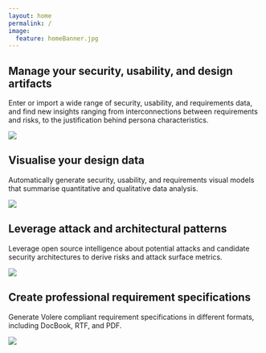 ```yaml
---
layout: home
permalink: /
image:
  feature: homeBanner.jpg
---
```


<div class="tiles">

<div class="tile">
  <h2 class="post-title">Manage your security, usability, and design artifacts</h2>
  <p class="post-excerpt">Enter or import a wide range of security, usability, and requirements data, and find new insights ranging from interconnections between requirements and risks, to the justification behind persona characteristics.</p>
  <img src="{{ site.url }}/images/persona_arg_tile.gif" class="page-feature-image">
</div><!-- /.tile -->

<div class="tile">
  <h2 class="post-title">Visualise your design data</h2>
  <p class="post-excerpt">Automatically generate security, usability, and requirements visual models that summarise quantitative and qualitative data analysis.</p>
  <img src="{{ site.url }}/images/kaos_chernoff_tile.gif" class="page-feature-image">
</div><!-- /.tile -->


<div class="tile">
  <h2 class="post-title">Leverage attack and architectural patterns</h2>
  <p class="post-excerpt">Leverage open source intelligence about potential attacks and candidate security architectures to derive risks and attack surface metrics.</p>
  <img src="{{ site.url }}/images/component_risk_tile.gif" class="page-feature-image">
</div><!-- /.tile -->

<div class="tile">
  <h2 class="post-title">Create professional requirement specifications</h2>
  <p class="post-excerpt">Generate Volere compliant requirement specifications in different formats, including DocBook, RTF, and PDF.</p>
  <img src="{{ site.url }}/images/volere_tile.gif" class="page-feature-image">

</div><!-- /.tile -->

</div><!-- /.tiles -->
